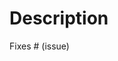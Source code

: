 <!--
    The title should start with one of the following:
        feat, fix, docs, style, refactor, perf, test, build, ci, chore, revert
    For example: "feat: frobnicate syntax"
-->

# Description

<!--
    Please include a summary of the change and which issue is fixed.
    If there's no issue, please explain why this change is needed.
    If this is a breaking change, add the word **BREAKING** in bold.
-->

Fixes # (issue)

<!-- Checklist:
   - My code is formatted with `cargo fmt`
   - My code compiles with the latest stable Rust toolchain
   - All tests pass with `cargo test`
   - My changes generate no new warnings with `cargo clippy`
   - I have commented my code, particularly in hard to understand areas
   - My changes are covered by tests, if needed
-->
